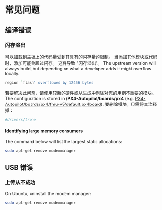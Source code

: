 # 常见问题


## 编译错误

### 闪存溢出

可以加载到主板上的代码量受到其具有的闪存量的限制。 当添加其他模块或代码时，添加可能会超过闪存。 这将导致 "闪存溢出"。 The upstream version will always build, but depending on what a developer adds it might overflow locally.

```sh
region `flash' overflowed by 12456 bytes
```

若要解决此问题，请使用较新的硬件或从生成中删除对您的用例不重要的模块。 The configuration is stored in **/PX4-Autopilot/boards/px4** (e.g. [PX4-Autopilot/boards/px4/fmu-v5/default.px4board](https://github.com/PX4/PX4-Autopilot/blob/release/1.14/boards/px4/fmu-v5/default.px4board)). 要删除模块，只需将其注释掉：

```cmake
#drivers/trone
```

#### Identifying large memory consumers

The command below will list the largest static allocations:

```bash
sudo apt-get remove modemmanager
```


## USB 错误

### 上传从不成功

On Ubuntu, uninstall the modem manager:

```sh
sudo apt-get remove modemmanager
```
